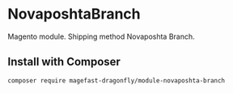 # NovaposhtaBranch
Magento module. Shipping method Novaposhta Branch.


## Install with Composer
`composer require magefast-dragonfly/module-novaposhta-branch`
